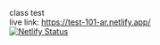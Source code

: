 class test 
<br>
live link: https://test-101-ar.netlify.app/
<br>
[![Netlify Status](https://api.netlify.com/api/v1/badges/226fc8de-7d17-4e18-a46e-a84ec10bbb4b/deploy-status)](https://app.netlify.com/sites/test-101-ar/deploys)
